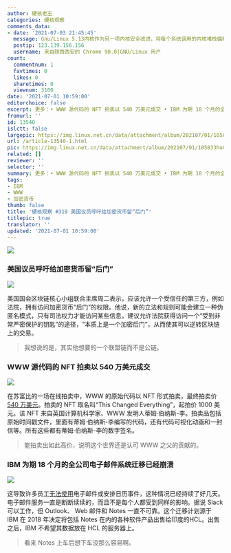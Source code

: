 ```yaml
---
author: 硬核老王
categories: 硬核观察
comments_data:
- date: '2021-07-03 21:45:45'
  message: Gnu/Linux 5.13内核作为另一项内核安全改进，将每个系统调用的内核堆栈偏移量随机化。浏览器可不可以实现类似的用户数据处理随机化功能。很多美国科学家也很反感美国政府得无底线监控，所以他们也在用自己得知识和能力为保护更多人的隐私贡献自己的技术
  postip: 123.139.156.156
  username: 来自陕西西安的 Chrome 90.0|GNU/Linux 用户
count:
  commentnum: 1
  favtimes: 0
  likes: 0
  sharetimes: 0
  viewnum: 3100
date: '2021-07-01 10:59:00'
editorchoice: false
excerpt: 更多：• WWW 源代码的 NFT 拍卖以 540 万美元成交 • IBM 为期 18 个月的全公司电子邮件系统迁移已经崩溃
fromurl: ''
id: 13540
islctt: false
largepic: https://img.linux.net.cn/data/attachment/album/202107/01/105833ho0jronn8wefojno.jpg
url: /article-13540-1.html
pic: https://img.linux.net.cn/data/attachment/album/202107/01/105833ho0jronn8wefojno.jpg.thumb.jpg
related: []
reviewer: ''
selector: ''
summary: 更多：• WWW 源代码的 NFT 拍卖以 540 万美元成交 • IBM 为期 18 个月的全公司电子邮件系统迁移已经崩溃
tags:
- IBM
- WWW
- 加密货币
thumb: false
title: '硬核观察 #319 美国议员呼吁给加密货币留“后门”'
titlepic: true
translator: ''
updated: '2021-07-01 10:59:00'
---
```


![](https://img.linux.net.cn/data/attachment/album/202107/01/105833ho0jronn8wefojno.jpg)


### 美国议员呼吁给加密货币留“后门”


![](https://img.linux.net.cn/data/attachment/album/202107/01/105841kza5fe7yfudxhdy7.jpg)


美国国会区块链核心小组联合主席周二表示，应该允许一个受信任的第三方，例如法院，拥有访问加密货币“后门”的权限。他说，新的立法和规则可能会建立一种伪匿名模式，只有司法权力才能访问某些信息，建议允许法院获得访问一个“受到非常严密保护的钥匙”的途径，“本质上是一个加密后门”，从而使其可以逆转区块链上的交易。



> 
> 我想说的是，其实他想要的一个联盟链而不是公链。
> 
> 
> 


### WWW 源代码的 NFT 拍卖以 540 万美元成交


![](https://img.linux.net.cn/data/attachment/album/202107/01/105903moxwswxz0x6duh4b.jpg)


在苏富比的一场在线拍卖中，WWW 的原始代码以 NFT 形式拍卖，最终拍卖价 [540 万美元](https://www.bbc.com/news/technology-57666335)。拍卖的 NFT 取名叫“This Changed Everything”，起拍价 1000 美元。该 NFT 来自英国计算机科学家、WWW 发明人蒂姆·伯纳斯-李。拍卖品包括原始时间戳文件，里面有蒂姆·伯纳斯-李编写的代码，还有代码可视化动画和一封信等。所有这些都有蒂姆·伯纳斯-李的数字签名。



> 
> 能拍卖出如此高价，说明这个世界还是认可 WWW 之父的贡献的。
> 
> 
> 


### IBM 为期 18 个月的全公司电子邮件系统迁移已经崩溃


![](https://img.linux.net.cn/data/attachment/album/202107/01/105920rzdh9vomr2iy66yo.jpg)


这导致许多员工[无法使用](https://www.theregister.com/2021/06/30/ibm_email_outage/)电子邮件或安排日历事件，这种情况已经持续了好几天。电子邮件服务一直是断断续续的，而且不是每个人都受到同样的影响。据说 Slack 可以工作，但 Outlook、 Web 邮件和 Notes 一直不可靠。这个迁移计划源于 IBM 在 2018 年决定将包括 Notes 在内的各种软件产品出售给印度的HCL。出售之后，IBM 不希望其数据放在 HCL 的服务器上。



> 
> 看来 Notes 上车后想下车没那么容易啊。
> 
> 
>